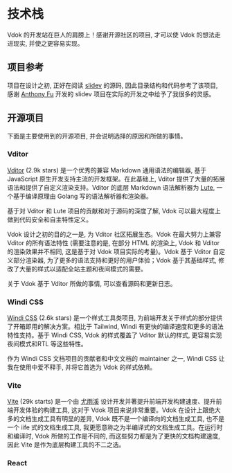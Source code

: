 # 技术栈

Vdok 的开发站在巨人的肩膀上！感谢开源社区的项目, 才可以使 Vdok 的想法走进现实, 并使之更容易实现。

## 项目参考

项目在设计之初, 正好在阅读 [slidev](https://github.com/slidevjs/slidev) 的源码, 因此目录结构和代码参考了该项目, 感谢 [Anthony Fu](https://github.com/antfu) 开发的 slidev 项目在实际的开发之中给予了我很多的灵感。

## 开源项目

下面是主要使用到的开源项目, 并会说明选择的原因和所做的事情。

### Vditor

[Vditor](https://github.com/Vanessa219/vditor) (2.9k stars) 是一个优秀的兼容 Markdown 通用语法的编辑器, 基于 JavaScript 原生开发支持主流的开发框架。在此基础上, Vditor 提供了大量的拓展语法和提供了自定义渲染支持。Vditor 的底层 Markdown 语法解析器为 [Lute](https://github.com/88250/lute), 一个基于编译原理由 Golang 写的语法解析器和渲染器。

基于对 Vditor 和 Lute 项目的贡献和对于源码的深度了解, Vdok 可以最大程度上做到代码安全和自主特性定义。

Vdok 设计之初的目的之一是, 为 Vditor 社区拓展生态。Vdok 在最大努力上兼容 Vditor 的所有语法特性 (需要注意的是, 在部分 HTML 的渲染上, Vdok 和 Vditor 的渲染效果并不相同, 这是基于对 Vdok 项目实际的考量)。Vdok 基于 Vditor 自定义部分渲染器, 为了更多的语法支持和更好的用户体验；Vdok 基于其基础样式, 修改了大量的样式以适配全站主题和夜间模式的需要。

关于 Vdok 基于 Vditor 所做的事情, 可以查看源码和更新日志。

### Windi CSS

[Windi CSS](https://windicss.org/) (2.6k stars) 是一个样式工具类项目, 为前端开发关于样式的部分提供了开箱即用的解决方案。相比于 Tailwind, Windi 有更快的编译速度和更多的语法特性支持。基于 Windi CSS, Vdok 的样式覆盖了 Vditor 默认的样式, 更容易实现夜间模式和RTL
等这些特性。

作为 Windi CSS 文档项目的贡献者和中文文档的 maintainer 之一, Windi CSS 让我在使用中爱不释手, 并将它首选为 Vdok 的样式依赖。

### Vite

[Vite](https://vitejs.dev/) (29k starts) 是一个由 [尤雨溪](https://github.com/yyx990803) 设计开发并著提升前端开发构建速度、提升前端开发体验的构建工具, 这对于 Vdok 项目来说非常重要。Vdok 在设计上跟绝大多的文档生成工具有明显的差异, Vdok 既不是一个编译向的文档生成工具, 也不是一个 iife 式的文档生成工具, 我更愿意称之为半编译式的文档生成工具。在运行时和编译时, Vdok 所做的工作是不同的, 而这些努力都是为了更快的文档构建速度, 因此 Vite 是作为底层构建工具的不二之选。

### React
